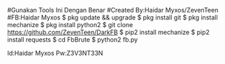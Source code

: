 #Gunakan Tools Ini Dengan Benar
#Created By:Haidar Myxos/ZevenTeen
#FB:Haidar Myxos
$ pkg update && upgrade
$ pkg install git
$ pkg install mechanize
$ pkg install python2
$ git clone https://github.com/ZevenTeen/DarkFB
$ pip2 install mechanize
$ pip2 install requests
$ cd FbBrute
$ python2 fb.py

Id:Haidar Myxos
Pw:Z3V3NT33N
